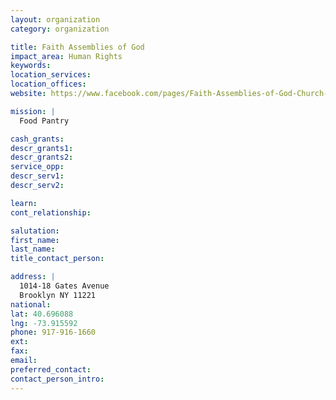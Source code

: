 ```yaml
---
layout: organization
category: organization

title: Faith Assemblies of God
impact_area: Human Rights
keywords: 
location_services: 
location_offices: 
website: https://www.facebook.com/pages/Faith-Assemblies-of-God-Church-Inc/394244750659

mission: |
  Food Pantry

cash_grants: 
descr_grants1: 
descr_grants2: 
service_opp: 
descr_serv1: 
descr_serv2: 

learn: 
cont_relationship: 

salutation: 
first_name: 
last_name: 
title_contact_person: 

address: |
  1014-18 Gates Avenue  
  Brooklyn NY 11221
national: 
lat: 40.696088
lng: -73.915592
phone: 917-916-1660
ext: 
fax: 
email: 
preferred_contact: 
contact_person_intro: 
---
```

